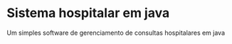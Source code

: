 # Sistema hospitalar em java
 Um simples software de gerenciamento de consultas hospitalares em java
